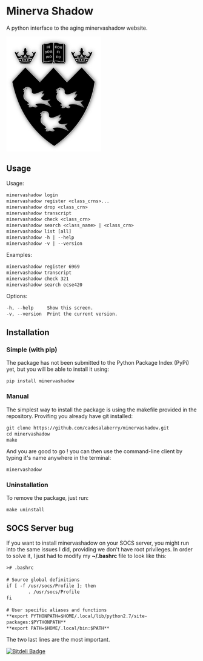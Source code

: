 Minerva Shadow
=======

A python interface to the aging minervashadow website.

[![McGill Logo](./assets/shadow-logo-transparent.png)](https://horizon.mcgill.ca/pban1/twbkwbis.P_WWWLogin "Minerva Webpage")


## Usage

Usage:

	minervashadow login
	minervashadow register <class_crns>...
	minervashadow drop <class_crn>
	minervashadow transcript
	minervashadow check <class_crn>
	minervashadow search <class_name> | <class_crn>
	minervashadow list [all]
	minervashadow -h | --help
	minervashadow -v | --version

Examples:

	minervashadow register 6969
	minervashadow transcript
	minervashadow check 321
	minervashadow search ecse420

Options:

	-h, --help     Show this screen.
	-v, --version  Print the current version.


## Installation


### Simple (with pip)

The package has not been submitted to the Python Package Index (PyPi) yet, but you will be able to install it using:

	pip install minervashadow


### Manual

The simplest way to install the package is using the makefile provided in the repository. Provifing you already have git installed:

	git clone https://github.com/cadesalaberry/minervashadow.git
	cd minervashadow
	make

And you are good to go ! you can then use the command-line client by typing it's name anywhere in the terminal:

	minervashadow


### Uninstallation

To remove the package, just run:

	make uninstall


## SOCS Server bug

If you want to install minervashadow on your SOCS server, you might run into the same issues I did, providing we don't have root privileges. In order to solve it, I just had to modify my **~/.bashrc** file to look like this:

	># .bashrc

	# Source global definitions
	if [ -f /usr/socs/Profile ]; then
	        . /usr/socs/Profile
	fi

	# User specific aliases and functions
	**export PYTHONPATH=$HOME/.local/lib/python2.7/site-packages:$PYTHONPATH**
	**export PATH=$HOME/.local/bin:$PATH**

The two last lines are the most important.


[![Bitdeli Badge](https://d2weczhvl823v0.cloudfront.net/cadesalaberry/minervashadow/trend.png)](https://bitdeli.com/free "Bitdeli Badge")

